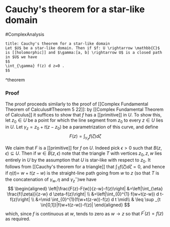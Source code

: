 # Cauchy's theorem for a star-like domain
#ComplexAnalysis 

```ad-theorem
title: Cauchy's theorem for a star-like domain
Let $U$ be a star-like domain. Then if $f: U \rightarrow \mathbb{C}$ is [[holomorphic]] and $\gamma:[a, b] \rightarrow U$ is a closed path in $U$ we have
$$
\int_{\gamma} f(z) d z=0 .
$$
```
^theorem

### Proof
The proof proceeds similarly to the proof of [[Complex Fundamental Theorem of Calculus#Theorem 5 22]]: by [[Complex Fundamental Theorem of Calculus]] it suffices to show that $f$ has a [[primitive]] in $U$. To show this, let $z_{0} \in U$ be a point for which the line segment from $z_{0}$ to every $z \in U$ lies in $U$. Let $\gamma_{z}=z_{0}+t\left(z-z_{0}\right)$ be a parametrization of this curve, and define
$$
F(z)=\int_{\gamma_{z}} f(\zeta) d \zeta
$$

We claim that $F$ is a [[primitive]] for $f$ on $U$. Indeed pick $\epsilon>0$ such that $B(z, \epsilon) \subseteq U$. Then if $w \in B(z, \epsilon)$ note that the triangle $T$ with vertices $z_{0}, z, w$ lies entirely in $U$ by the assumption that $U$ is star-like with respect to $z_{0}$. It follows from [[Cauchy's theorem for a triangle]] that $\int_{T} f(\zeta) d \zeta=0$, and hence if $\eta(t)=$ $w+t(z-w)$ is the straight-line path going from $w$ to $z$ (so that $T$ is the concatenation of $\gamma_{w}, \eta$ and $\left.\gamma_{z}^{-}\right)$we have
$$
\begin{aligned}
\left|\frac{F(z)-F(w)}{z-w}-f(z)\right| &=\left|\int_{\eta} \frac{f(\zeta)}{z-w} d \zeta-f(z)\right| \\
&=\left|\int_{0}^{1} f(w+t(z-w)) d t-f(z)\right| \\
&=\mid \int_{0}^{1}(f(w+t(z-w))-f(z) d t \mid\\
& \leq \sup _{t \in[0,1]}|f(w+t(z-w))-f(z)|
\end{aligned}
$$
which, since $f$ is continuous at $w$, tends to zero as $w \rightarrow z$ so that $F^{\prime}(z)=f(z)$ as required.
